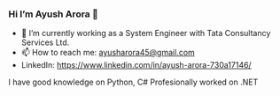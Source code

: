 ### Hi I’m Ayush Arora 👋

- 🔭 I’m currently working as a System Engineer with Tata Consultancy Services Ltd.
- 📫 How to reach me: ayusharora45@gmail.com 
- LinkedIn:	https://www.linkedin.com/in/ayush-arora-730a17146/

I have good knowledge on Python, C# Profesionally worked on .NET


<!--
**ayusharora45/ayusharora45** is a ✨ _special_ ✨ repository because its `README.md` (this file) appears on your GitHub profile.

Here are some ideas to get you started:

- 🔭 I’m currently working as a System Engiener with Tata Consultancy Services Ltd.
**🌱 I’m currently learning ...
**👯 I’m looking to collaborate on ...
- 🤔 I’m looking for help with ...
- 💬 Ask me about ...
- 📫 How to reach me: ayusharora45@gmail.com or you can connect on LinkedIn:	https://www.linkedin.com/in/ayush-arora-730a17146/
**😄 Pronouns: ...
**⚡ Fun fact: ...

I have good knowledge on Python, C# Profesionally worked on .NET
-->
